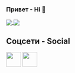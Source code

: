 ### Привет - Hi 👋

<a href="https://github.com/K-Faktor">
  <img align="center" src="https://github-readme-stats.vercel.app/api?username=K-Faktor&show_icons=true&line_height=33&theme=radical" />
  <img align="center" src="https://github-readme-stats.vercel.app/api/top-langs/?username=K-Faktor&langs_count=4&line_height=345&theme=radical" />
</a>

##  Соцсети - Social

<a href="http://discord.gg/Kgrzrzw"><img height="40" width="40" src="https://www.vectorlogo.zone/logos/discord/discord-tile.svg"></a>
<a href="https://t.me/za30cod"><img height="40" width="40" src="https://www.vectorlogo.zone/logos/telegram/telegram-tile.svg"></a>
